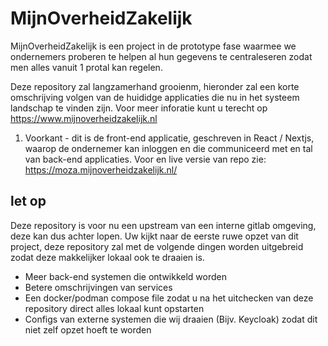 # MijnOverheidZakelijk 
MijnOverheidZakelijk is een project in de prototype fase waarmee we ondernemers proberen te helpen al hun gegevens te centraleseren zodat men alles vanuit 1 protal kan regelen.

Deze repository zal langzamerhand grooienm, hieronder zal een korte omschrijving volgen van de huididge applicaties die nu in het systeem landschap te vinden zijn.
Voor meer inforatie kunt u terecht op https://www.mijnoverheidzakelijk.nl

1. Voorkant - dit is de front-end applicatie, geschreven in React / Nextjs, waarop de ondernemer kan inloggen en die communiceerd met en tal van back-end applicaties. Voor en live versie van repo zie: https://moza.mijnoverheidzakelijk.nl/



## let op
Deze repository is voor nu een upstream van een interne gitlab omgeving, deze kan dus achter lopen.
Uw kijkt naar de eerste ruwe opzet van dit project, deze repository zal met de volgende dingen worden uitgebreid zodat deze makkelijker lokaal ook te draaien is.
- Meer back-end systemen die ontwikkeld worden
- Betere omschrijvingen van services
- Een docker/podman compose file zodat u na het uitchecken van deze repository direct alles lokaal kunt opstarten
- Configs van externe systemen die wij draaien (Bijv. Keycloak) zodat dit niet zelf opzet hoeft te worden
